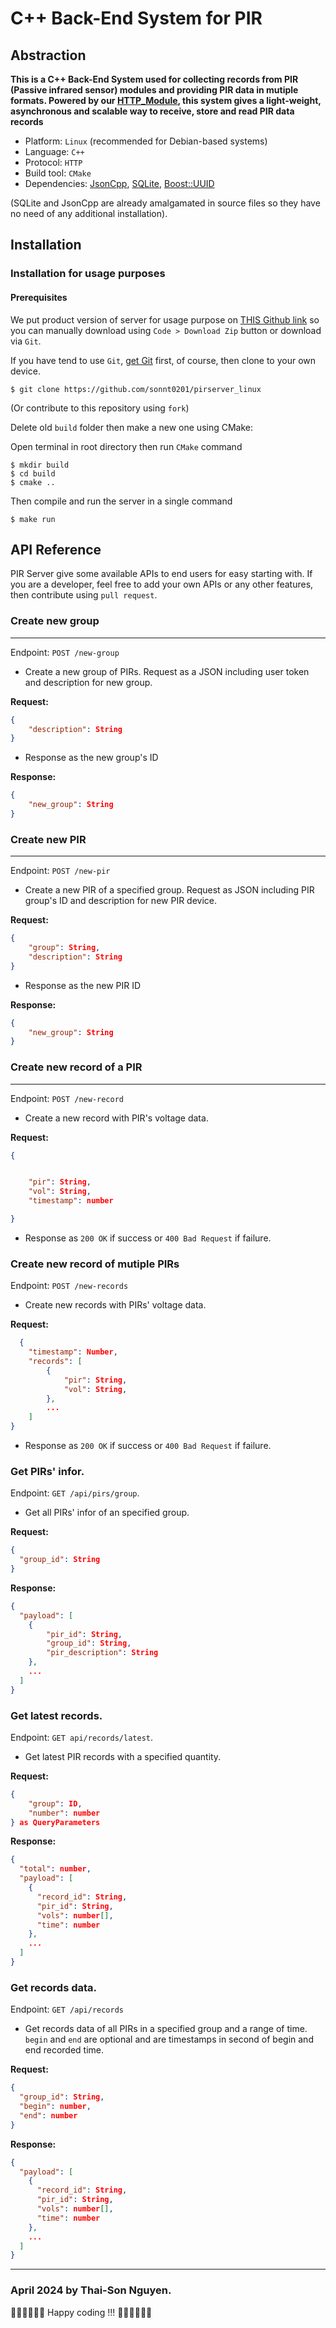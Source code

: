 # C++ Back-End System for PIR

## Abstraction

**This is a C++ Back-End System used for collecting records from PIR (Passive infrared sensor) modules and providing PIR data in mutiple formats. Powered by our [HTTP_Module](), this system gives a light-weight, asynchronous and scalable way to receive, store and read PIR data records**

- Platform: `Linux` (recommended for Debian-based systems)
- Language: `C++`
- Protocol: `HTTP`
- Build tool: `CMake`
- Dependencies: [JsonCpp](https://github.com/open-source-parsers/jsoncpp), [SQLite](https://www.sqlite.org/index.html), [Boost::UUID]()

(SQLite and JsonCpp are already amalgamated in source files so they have no need of any additional installation).

## Installation

### Installation for usage purposes

#### Prerequisites

We put product version of server for usage purpose on [THIS Github link](https://github.com/sonnt0201/pirserver_product) so you can manually download using `Code > Download Zip` button or download via `Git`.

If you have tend to use `Git`, [get Git](https://git-scm.com/downloads) first, of course, then clone to your own device.

```shell
$ git clone https://github.com/sonnt0201/pirserver_linux
```

(Or contribute to this repository using `fork`)

Delete old `build` folder then make a new one using CMake:

Open terminal in root directory then run `CMake` command

```shell
$ mkdir build
$ cd build
$ cmake ..
```

Then compile and run the server in a single command

```shell
$ make run
```

## API Reference

PIR Server give some available APIs to end users for easy starting with. If you are a developer, feel free to add your own APIs or any other features, then contribute using `pull request`.

<!-- ### Create new data  -->

### Create new group

---

Endpoint: `POST /new-group`

- Create a new group of PIRs. Request as a JSON including user token and description for new group.

**Request:**

```json
{
    "description": String
}
```

- Response as the new group's ID

**Response:**

```json
{
    "new_group": String
}
```

### Create new PIR

---

Endpoint: `POST /new-pir`

- Create a new PIR of a specified group. Request as JSON including PIR group's ID and description for new PIR device.

**Request:**

```json
{
    "group": String,
    "description": String
}


```

- Response as the new PIR ID

**Response:**

```json
{
    "new_group": String
}

```

### Create new record of a PIR

---

Endpoint: `POST /new-record`

- Create a new record with PIR's voltage data.

**Request:**

```json
{


    "pir": String,
    "vol": String,
    "timestamp": number

}


```

- Response as `200 OK` if success or `400 Bad Request` if failure.

### Create new record of mutiple PIRs

Endpoint: `POST /new-records`

- Create new records with PIRs' voltage data.

**Request:**

```json
  {
    "timestamp": Number,
    "records": [
        {
            "pir": String,
            "vol": String,
        },
        ...
    ]
}
```

- Response as `200 OK` if success or `400 Bad Request` if failure.

<!-- ### Read available data -->

### Get PIRs' infor.

Endpoint: `GET /api/pirs/group`.

- Get all PIRs' infor of an specified group.

**Request:**

```json
{
  "group_id": String
}

```

**Response:**

```json
{
  "payload": [
    {
        "pir_id": String,
        "group_id": String,
        "pir_description": String
    },
    ...
  ]
}
```

### Get latest records.

Endpoint: `GET api/records/latest`.

- Get latest PIR records with a specified quantity.

**Request:**

```json
{
    "group": ID,
    "number": number
} as QueryParameters

```

**Response:**

```json
{
  "total": number,
  "payload": [
    {
      "record_id": String,
      "pir_id": String,
      "vols": number[],
      "time": number
    },
    ...
  ]
}
```

### Get records data.

Endpoint: `GET /api/records`

- Get records data of all PIRs in a specified group and a range of time. `begin` and `end` are optional and are timestamps in second of begin and end recorded time.

**Request:**

```json
{
  "group_id": String,
  "begin": number,
  "end": number
}

```

**Response:**

```json
{
  "payload": [
    {
      "record_id": String,
      "pir_id": String,
      "vols": number[],
      "time": number
    },
    ...
  ]
}
```

---

### April 2024 by Thai-Son Nguyen.

🧑‍💻🧑‍💻🧑‍💻 Happy coding !!! 🧑‍💻🧑‍💻🧑‍💻

